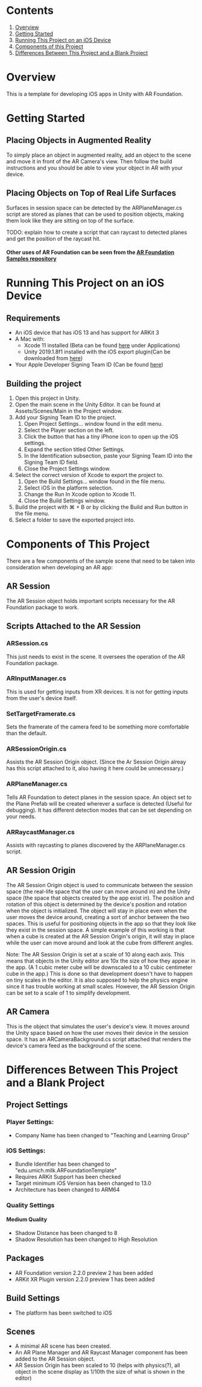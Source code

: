 # Contents

1. [Overview](#overview)
2. [Getting Started](#getting-started)
3. [Running This Project on an iOS Device](#running-this-project-on-an-ios-device)
4. [Components of this Project](#components-of-this-project)
5. [Differences Between This Project and a Blank Project](#differences-between-this-project-and-a-blank-project)

# Overview

This is a template for developing iOS apps in Unity with AR Foundation.

# Getting Started

## Placing Objects in Augmented Reality

To simply place an object in augmented reality, add an object to the scene and move it in front of the AR Camera's view. Then follow the build instructions and you should be able to view your object in AR with your device.

## Placing Objects on Top of Real Life Surfaces

Surfaces in session space can be detected by the ARPlaneManager.cs script are stored as planes that can be used to position objects, making them look like they are sitting on top of the surface.

TODO: explain how to create a script that can raycast to detected planes and get the position of the raycast hit.

#### Other uses of AR Foundation can be seen from the [AR Foundation Samples repository](https://github.com/Unity-Technologies/arfoundation-samples)

# Running This Project on an iOS Device

## Requirements

- An iOS device that has iOS 13 and has support for ARKit 3
- A Mac with:
    - Xcode 11 installed (Beta can be found [here](https://developer.apple.com/download/) under Applications)
    - Unity 2019.1.8f1 installed with the iOS export plugin(Can be downloaded from [here](https://unity3d.com/get-unity/download/archive))
- Your Apple Developer Signing Team ID (Can be found [here](https://developer.apple.com/account/#/membership))

## Building the project

1. Open this project in Unity.
2. Open the main scene in the Unity Editor. It can be found at Assets/Scenes/Main in the Project window.
3. Add your Signing Team ID to the project.
    1. Open Project Settings... window found in the edit menu.
    2. Select the Player section on the left.
    3. Click the button that has a tiny iPhone icon to open up the iOS settings.
    4. Expand the section titled Other Settings.
    5. In the Identification subsection, paste your Signing Team ID into the Signing Team ID field.
    6. Close the Project Settings window.
4. Select the correct version of Xcode to export the project to.
    1. Open the Build Settings... window found in the file menu.
    2. Select iOS in the platform selection.
    3. Change the Run In Xcode option to Xcode 11.
    4. Close the Build Settings window.
5. Build the project with &#8984; + B or by clicking the Build and Run button in the file menu.
6. Select a folder to save the exported project into.

# Components of This Project

There are a few components of the sample scene that need to be taken into consideration when developing an AR app:

## AR Session

The AR Session object holds important scripts necessary for the AR Foundation package to work.

## Scripts Attached to the AR Session

### ARSession.cs

This just needs to exist in the scene. It oversees the operation of the AR Foundation package.

### ARInputManager.cs

This is used for getting inputs from XR devices. It is not for getting inputs from the user's device itself.

### SetTargetFramerate.cs

Sets the framerate of the camera feed to be something more comfortable than the default.

### ARSessionOrigin.cs

Assists the AR Session Origin object. (Since the Ar Session Origin alreay has this script attached to it, also having it here could be unnecessary.)

### ARPlaneManager.cs

Tells AR Foundation to detect planes in the session space. An object set to the Plane Prefab will be created wherever a surface is detected (Useful for debugging). It has different detection modes that can be set depending on your needs.

### ARRaycastManager.cs

Assists with raycasting to planes discovered by the ARPlaneManager.cs script.

## AR Session Origin

The AR Session Origin object is used to communicate between the session space (the real-life space that the user can move around in) and the Unity space (the space that objects created by the app exist in). The position and rotation of this object is determined by the device's position and rotation when the object is initialized. The object will stay in place even when the user moves the device around, creating a sort of anchor between the two spaces. This is useful for positioning objects in the app so that they look like they exist in the session space. A simple example of this working is that when a cube is created at the AR Session Origin's origin, it will stay in place while the user can move around and look at the cube from different angles.

Note: The AR Session Origin is set at a scale of 10 along each axis. This means that objects in the Unity editor are 10x the size of how they appear in the app. (A 1 cubic meter cube will be downscaled to a 10 cubic centimeter cube in the app.) This is done so that development doesn't have to happen on tiny scales in the editor. It is also supposed to help the physics engine since it has trouble working at small scales. However, the AR Session Origin can be set to a scale of 1 to simplify development.

## AR Camera

This is the object that simulates the user's device's view. It moves around the Unity space based on how the user moves their device in the session space. It has an ARCameraBackground.cs script attached that renders the device's camera feed as the background of the scene.

# Differences Between This Project and a Blank Project

## Project Settings

### Player Settings:

- Company Name has been changed to "Teaching and Learning Group"

### iOS Settings:

- Bundle Identifier has been changed to "edu.umich.milk.ARFoundationTemplate"
- Requires ARKit Support has been checked
- Target minimum iOS Version has been changed to 13.0
- Architecture has been changed to ARM64

### Quality Settings

#### Medium Quality

- Shadow Distance has been changed to 8
- Shadow Resolution has been changed to High Resolution

## Packages

- AR Foundation version 2.2.0 preview 2 has been added
- ARKit XR Plugin version 2.2.0 preview 1 has been added

## Build Settings

- The platform has been switched to iOS

## Scenes

- A minimal AR scene has been created.
- An AR Plane Manager and AR Raycast Manager component has been added to the AR Session object.
- AR Session Origin has been scaled to 10 (helps with physics(?), all object in the scene display as 1/10th the size of what is shown in the editor)